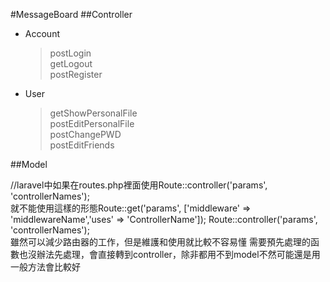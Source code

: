 #MessageBoard
##Controller
*   Account  

      >postLogin  
      >getLogout  
      >postRegister  

*   User  

      >getShowPersonalFile  
      >postEditPersonalFile  
      >postChangePWD  
      >postEditFriends  
      
##Model


//laravel中如果在routes.php裡面使用Route::controller('params', 'controllerNames');  
就不能使用這樣的形態Route::get('params', ['middleware' => 'middlewareName','uses' => 'ControllerName']);
Route::controller('params', 'controllerNames');  
雖然可以減少路由器的工作，但是維護和使用就比較不容易懂
需要預先處理的函數也沒辦法先處理，會直接轉到controller，除非都用不到model不然可能還是用一般方法會比較好

